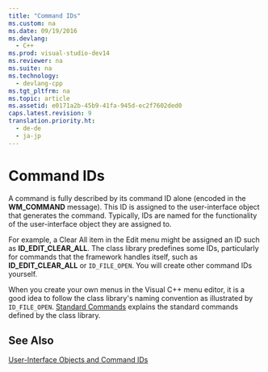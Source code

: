 ```yaml
---
title: "Command IDs"
ms.custom: na
ms.date: 09/19/2016
ms.devlang: 
  - C++
ms.prod: visual-studio-dev14
ms.reviewer: na
ms.suite: na
ms.technology: 
  - devlang-cpp
ms.tgt_pltfrm: na
ms.topic: article
ms.assetid: e0171a2b-45b9-41fa-945d-ec2f7602ded0
caps.latest.revision: 9
translation.priority.ht: 
  - de-de
  - ja-jp
---
```

# Command IDs
A command is fully described by its command ID alone (encoded in the **WM_COMMAND** message). This ID is assigned to the user-interface object that generates the command. Typically, IDs are named for the functionality of the user-interface object they are assigned to.  
  
 For example, a Clear All item in the Edit menu might be assigned an ID such as **ID_EDIT_CLEAR_ALL**. The class library predefines some IDs, particularly for commands that the framework handles itself, such as **ID_EDIT_CLEAR_ALL** or `ID_FILE_OPEN`. You will create other command IDs yourself.  
  
 When you create your own menus in the Visual C++ menu editor, it is a good idea to follow the class library's naming convention as illustrated by `ID_FILE_OPEN`. [Standard Commands](../vs140/Standard-Commands.md) explains the standard commands defined by the class library.  
  
## See Also  
 [User-Interface Objects and Command IDs](../vs140/User-Interface-Objects-and-Command-IDs.md)
